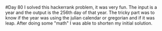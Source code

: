 #Day 80
I solved this hackerrank problem, it was very fun.
The input is a year and the output is the 256th day of that year.
The tricky part was to know if the year was using the julian calendar or gregorian and if it was leap.
After doing some "math" I was able to shorten my initial solution.